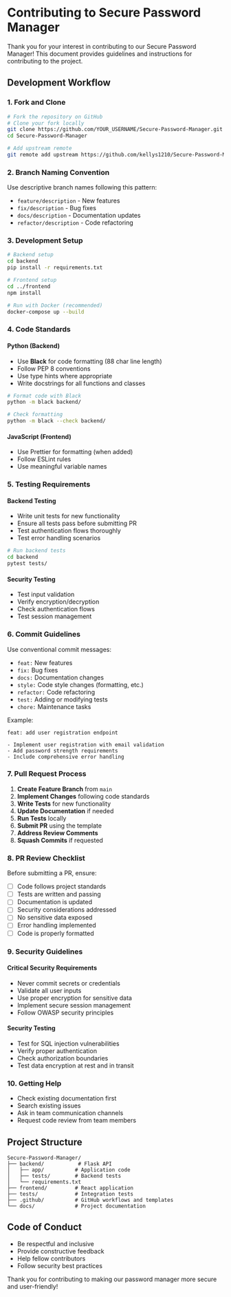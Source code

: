 # Contributing to Secure Password Manager

Thank you for your interest in contributing to our Secure Password Manager! This document provides guidelines and instructions for contributing to the project.

## Development Workflow

### 1. Fork and Clone

```bash
# Fork the repository on GitHub
# Clone your fork locally
git clone https://github.com/YOUR_USERNAME/Secure-Password-Manager.git
cd Secure-Password-Manager

# Add upstream remote
git remote add upstream https://github.com/kellys1210/Secure-Password-Manager.git
```

### 2. Branch Naming Convention

Use descriptive branch names following this pattern:

- `feature/description` - New features
- `fix/description` - Bug fixes
- `docs/description` - Documentation updates
- `refactor/description` - Code refactoring

### 3. Development Setup

```bash
# Backend setup
cd backend
pip install -r requirements.txt

# Frontend setup
cd ../frontend
npm install

# Run with Docker (recommended)
docker-compose up --build
```

### 4. Code Standards

#### Python (Backend)

- Use **Black** for code formatting (88 char line length)
- Follow PEP 8 conventions
- Use type hints where appropriate
- Write docstrings for all functions and classes

```bash
# Format code with Black
python -m black backend/

# Check formatting
python -m black --check backend/
```

#### JavaScript (Frontend)

- Use Prettier for formatting (when added)
- Follow ESLint rules
- Use meaningful variable names

### 5. Testing Requirements

#### Backend Testing

- Write unit tests for new functionality
- Ensure all tests pass before submitting PR
- Test authentication flows thoroughly
- Test error handling scenarios

```bash
# Run backend tests
cd backend
pytest tests/
```

#### Security Testing

- Test input validation
- Verify encryption/decryption
- Check authentication flows
- Test session management

### 6. Commit Guidelines

Use conventional commit messages:

- `feat:` New features
- `fix:` Bug fixes
- `docs:` Documentation changes
- `style:` Code style changes (formatting, etc.)
- `refactor:` Code refactoring
- `test:` Adding or modifying tests
- `chore:` Maintenance tasks

Example:

```
feat: add user registration endpoint

- Implement user registration with email validation
- Add password strength requirements
- Include comprehensive error handling
```

### 7. Pull Request Process

1. **Create Feature Branch** from `main`
2. **Implement Changes** following code standards
3. **Write Tests** for new functionality
4. **Update Documentation** if needed
5. **Run Tests** locally
6. **Submit PR** using the template
7. **Address Review Comments**
8. **Squash Commits** if requested

### 8. PR Review Checklist

Before submitting a PR, ensure:

- [ ] Code follows project standards
- [ ] Tests are written and passing
- [ ] Documentation is updated
- [ ] Security considerations addressed
- [ ] No sensitive data exposed
- [ ] Error handling implemented
- [ ] Code is properly formatted

### 9. Security Guidelines

#### Critical Security Requirements

- Never commit secrets or credentials
- Validate all user inputs
- Use proper encryption for sensitive data
- Implement secure session management
- Follow OWASP security principles

#### Security Testing

- Test for SQL injection vulnerabilities
- Verify proper authentication
- Check authorization boundaries
- Test data encryption at rest and in transit

### 10. Getting Help

- Check existing documentation first
- Search existing issues
- Ask in team communication channels
- Request code review from team members

## Project Structure

```
Secure-Password-Manager/
├── backend/           # Flask API
│   ├── app/          # Application code
│   ├── tests/        # Backend tests
│   └── requirements.txt
├── frontend/         # React application
├── tests/            # Integration tests
├── .github/          # GitHub workflows and templates
└── docs/             # Project documentation
```

## Code of Conduct

- Be respectful and inclusive
- Provide constructive feedback
- Help fellow contributors
- Follow security best practices

Thank you for contributing to making our password manager more secure and user-friendly!
